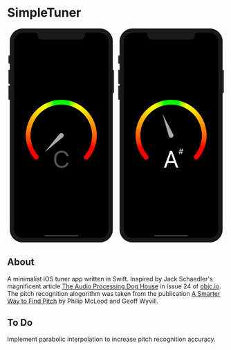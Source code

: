 # SimpleTuner

<p align="center">
    <img src="Screenshots/inactive_tuner.png?raw=true" alt="Inactive Tuner" width="250"> 
    <img src="Screenshots/active_tuner.png?raw=true" alt="Active Tuner" width="250"> 
</p>

## **About**

A minimalist iOS tuner app written in Swift. Inspired by Jack Schaedler's magnificent article [The Audio Processing Dog House](https://www.objc.io/issues/24-audio/audio-dog-house/) in issue 24 of [objc.io](/www.objc.io). The pitch recognition alogorithm was taken from the publication [A Smarter Way to Find Pitch](https://www.researchgate.net/publication/230554927_A_smarter_way_to_find_pitch) by Philip McLeod and Geoff Wyvill.

## **To Do**

Implement parabolic interpolation to increase pitch recognition accuracy.
